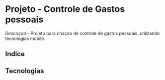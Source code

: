 # Projeto - Controle de Gastos pessoais

*Descriçao* - Projeto para criaçao de controle de gastos pessoais, utilizando tecnologias mobile.

## Indice

## Tecnologias